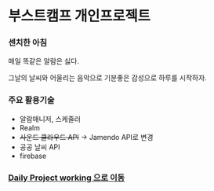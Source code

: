 # 부스트캠프 개인프로젝트

### 센치한 아침

매일 똑같은 알람은 싫다.

그날의 날씨와 어울리는 음악으로 기분좋은 감성으로 하루를 시작하자.

### 주요 활용기술

* 알람매니저, 스케줄러
* Realm
* ~~사운드 클라우드 API~~ -> Jamendo API로 변경
* 공공 날씨 API
* firebase

### [Daily Project working 으로 이동](./daily_project_contents/dailyprojectworking.md) 

